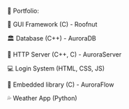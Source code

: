 🧰 Portfolio:

  📱 GUI Framework (C) - Roofnut
  
  🏛️ Database (C++) - AuroraDB
  
  🛜 HTTP Server (C++, C) - AuroraServer

  💻 Login System (HTML, CSS, JS)
  
  🤖 Embedded library (C) - AuroraFlow

  💦 Weather App (Python)
